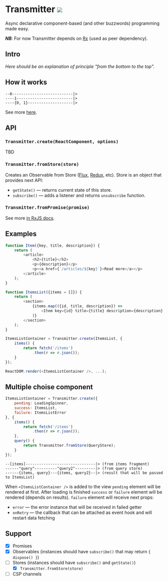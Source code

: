 # Transmitter ![](https://travis-ci.org/alexeyraspopov/container.svg)

Async declarative component-based (and other buzzwords) programming made easy.

***NB***: For now Transmitter depends on [Rx](https://github.com/Reactive-Extensions/RxJS) (used as peer dependency).

## Intro

*Here should be an explanation of principle "from the bottom to the top".*

## How it works

```
--0---------------------------|>
----1-------------------------|>
----{0, 1}--------------------|>
```

See more [here](http://rxmarbles.com/#combineLatest).

## API

### `Transmitter.create(ReactComponent, options)`

TBD

### `Transmitter.fromStore(store)`

Creates an Observable from Store ([Flux](https://github.com/facebook/flux), [Redux](https://github.com/rackt/redux), etc). Store is an object that provides next API:

 * `getState()` — returns current state of this store.
 * `subscribe()` — adds a listener and returns `unsubscribe` function.

### `Transmitter.fromPromise(promise)`

See more [in RxJS docs](https://github.com/Reactive-Extensions/RxJS/blob/master/doc/api/core/operators/frompromise.md).

## Examples

```javascript
function Item({key, title, description}) {
	return (
		<article>
			<h2>{title}</h2>
			<p>{description}</p>
			<p><a href={`/articles/${key}`}>Read more</a></p>
		</article>
	);
}
```

```javascript
function ItemsList({items = []}) {
	return (
		<section>
			{items.map(({id, title, description}) =>
				<Item key={id} title={title} description={description} />
			)}
		</section>
	);
}
```

```javascript
ItemsListContainer = Transmitter.create(ItemsList, {
	items() {
		return fetch('/items')
			.then(r => r.json());
	}
});
```

```javascript
ReactDOM.render(<ItemsListContainer />, ...);
```

## Multiple choise component

```javascript
ItemsListContainer = Transmitter.create({
	pending: LoadingSpinner,
	success: ItemsList,
	failure: ItemsListError
}, {
	items() {
		return fetch('/items')
			.then(r => r.json());
	},
	query() {
		return Transmitter.fromStore(QueryStore);
	}
});
```

```
--[items]-------------------------------|> (from items fragment)
------"query"----------"query2"---------|> (from query store)
------{items, query}---{items, query2}--|> (result that will be passed to ItemsList)
```

When `<ItemsListContainer />` is added to the view `pending` element will be rendered at first. After loading is finished `success` or `failure` element will be rendered (depends on results). `failure` element will receive next props:

 * `error` — the error instance that will be received in failed getter
 * `onRetry` — the callback that can be attached as event hook and will restart data fetching

## Support

 - [x] Promises
 - [x] Observables (instances should have `subscribe()` that may return `{ dispose() }`)
 - [ ] Stores (instances should have `subscribe()` and `getState()`)
   - [x] `Transmitter.fromStore(store)`
 - [ ] CSP channels

